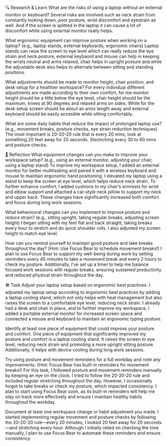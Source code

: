 🔍 Research & Learn
What are the risks of using a laptop without an external monitor or keyboard?
Several risks are involved such as neck strain from constantly looking down, poor posture, wrist discomfort and eyestrain as well. And if the screen is splitted in the laptop it can cause a lot of discomfort while using external monitor really helps.

What ergonomic equipment can improve posture when working on a laptop? (e.g., laptop stands, external keyboards, ergonomic chairs)
Laptop stands can raise the screen to eye level which can really reduce the eye strain and neck posture, external keybaord and mouse can help in keeping the wrists neutral and arms relaxed, chair helps in upright posture and while the adjustable desk also helps to alternate between sitting and standing positions.

What adjustments should be made to monitor height, chair position, and desk setup for a healthier workspace?
For every individual different adjustments are made according to their own comfort, for me monitor height should be a little below the eye level, chair height should be the maximum, knees at 90 degrees and relaxed arms on sides. While for the desk setup screen should be about an arms length away and external keyboard should be easily accesible while sitting comfortably.

What are some daily habits that reduce the impact of prolonged laptop use? (e.g., movement breaks, posture checks, eye strain reduction techniques)
The most important is 20-20-20 rule that is every 20 mins, look at something 20 feet away for 20 seconds. Stectrching every 30 to 60 mins and posture checks.

📝 Reflection 
What equipment changes can you make to improve your workspace setup? (e.g., using an external monitor, adjusting your chair, using a laptop stand)
To improve my workspace setup, I added an external monitor for better multitasking and paired it with a wireless keyboard and mouse to maintain ergonomic hand positioning. I elevated my laptop using a stand to keep the screen at eye level, which helps reduce neck strain. To further enhance comfort, I added cushions to my chair’s armrests for wrist and elbow support and attached a car-style neck pillow to support my neck and upper back. These changes have significantly increased both comfort and focus during long work sessions.

What behavioural changes can you implement to improve posture and reduce strain? (e.g., sitting upright, taking regular breaks, adjusting screen height)
I began sitting with my feet flat and back straight, taking breaks every hour to stretch and do quick shoulder rolls. I also adjusted my screen height to match eye level.

How can you remind yourself to maintain good posture and take breaks throughout the day? (Hint: Use Focus Bear to schedule movement breaks!)
I plan to use Focus Bear to support my well-being during work by setting reminders every 45 minutes to take a movement break and every 2 hours to check my posture. Additionally, I’ve set up a timer to help me balance focused work sessions with regular breaks, ensuring sustained productivity and reduced physical strain throughout the day.

🛠️ Task
Adjust your laptop setup based on ergonomic best practices.
I adjusted my laptop setup according to ergonomic best practices by adding a laptop cooling stand, which not only helps with heat management but also raises the screen to a comfortable eye level, reducing neck strain. I already had a desk and chair in place, and to further improve my workspace, I added a portable external monitor for increased screen space and connected a mouse and keyboard to maintain an ergonomic typing posture.

Identify at least one piece of equipment that could improve your posture and comfort.
One piece of equipment that significantly improved my posture and comfort is a laptop cooling stand. It raises the screen to eye level, reducing neck strain and promoting a more upright sitting posture. Additionally, it helps with device cooling during long work sessions.

Try using posture and movement reminders for a full workday and note any improvements. (Hint: Focus Bear has built-in reminders for movement breaks!)
For this task, I followed posture and movement reminders manually by keeping an eye on the clock. I tried to follow the 20-20-20 rule and included regular stretching throughout the day. However, I occasionally forgot to take breaks or check my posture, which impacted consistency. I plan to start using Focus Bear soon, as its built-in reminders will help me stay on track more effectively and ensure I maintain healthy habits throughout the workday.

Document at least one workspace change or habit adjustment you made.
I started implementing regular movement and posture checks by following the 20-20-20 rule—every 20 minutes, I looked 20 feet away for 20 seconds—and stretching every hour. Although I initially relied on checking the time manually, I plan to use Focus Bear to automate these reminders and ensure consistency.
